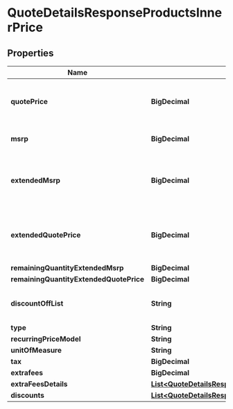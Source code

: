

# QuoteDetailsResponseProductsInnerPrice


## Properties

| Name | Type | Description | Notes |
|------------ | ------------- | ------------- | -------------|
|**quotePrice** | **BigDecimal** | Ingram Micro quoted price specific to the reseller and quote. |  [optional] |
|**msrp** | **BigDecimal** | Manufacturer Suggested Retail Price |  [optional] |
|**extendedMsrp** | **BigDecimal** | Extended MSRP - Manufacturer Suggested Retail Price X Quantity |  [optional] |
|**extendedQuotePrice** | **BigDecimal** | Extended reseller quoted price (cost to reseller) X Quantity |  [optional] |
|**remainingQuantityExtendedMsrp** | **BigDecimal** |  |  [optional] |
|**remainingQuantityExtendedQuotePrice** | **BigDecimal** |  |  [optional] |
|**discountOffList** | **String** | Discount off list percentage extended |  [optional] |
|**type** | **String** |  |  [optional] |
|**recurringPriceModel** | **String** |  |  [optional] |
|**unitOfMeasure** | **String** |  |  [optional] |
|**tax** | **BigDecimal** |  |  [optional] |
|**extrafees** | **BigDecimal** |  |  [optional] |
|**extraFeesDetails** | [**List&lt;QuoteDetailsResponseProductsInnerPriceExtraFeesDetailsInner&gt;**](QuoteDetailsResponseProductsInnerPriceExtraFeesDetailsInner.md) |  |  [optional] |
|**discounts** | [**List&lt;QuoteDetailsResponseProductsInnerPriceDiscountsInner&gt;**](QuoteDetailsResponseProductsInnerPriceDiscountsInner.md) |  |  [optional] |



